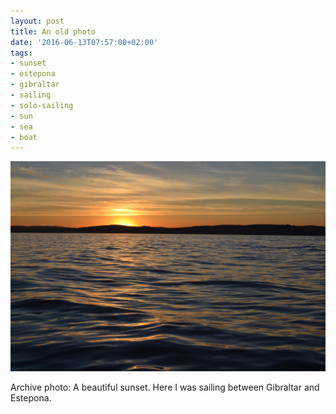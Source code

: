 ```yaml
---
layout: post
title: An old photo
date: '2016-06-13T07:57:00+02:00'
tags:
- sunset
- estepona
- gibraltar
- sailing
- solo-sailing
- sun
- sea
- boat
---
```

![An old photo](/files/tumblr_o8p4j0rDTV1tq106bo1_1280.jpg)

Archive photo: A beautiful sunset. Here I was sailing between Gibraltar and Estepona.

